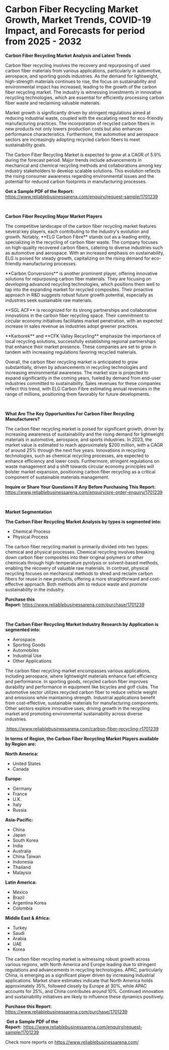 <p><h1>Carbon Fiber Recycling Market Growth, Market Trends, COVID-19 Impact, and Forecasts for period from 2025 - 2032</h1></p><p><strong>Carbon Fiber Recycling Market Analysis and Latest Trends</strong></p>
<p><p>Carbon fiber recycling involves the recovery and repurposing of used carbon fiber materials from various applications, particularly in automotive, aerospace, and sporting goods industries. As the demand for lightweight, high-strength materials continues to rise, the focus on sustainability and environmental impact has increased, leading to the growth of the carbon fiber recycling market. The industry is witnessing investments in innovative recycling technologies, which are essential for efficiently processing carbon fiber waste and reclaiming valuable materials.</p><p>Market growth is significantly driven by stringent regulations aimed at reducing industrial waste, coupled with the escalating need for eco-friendly manufacturing practices. The incorporation of recycled carbon fibers in new products not only lowers production costs but also enhances performance characteristics. Furthermore, the automotive and aerospace sectors are increasingly adopting recycled carbon fibers to meet sustainability goals.</p><p>The Carbon Fiber Recycling Market is expected to grow at a CAGR of 5.9% during the forecast period. Major trends include advancements in mechanical and chemical recycling methods and collaborations among key industry stakeholders to develop scalable solutions. This evolution reflects the rising consumer awareness regarding environmental issues and the potential for reduced carbon footprints in manufacturing processes.</p></p>
<p><strong>Get a Sample PDF of the Report:&nbsp;</strong> <a href="https://www.reliablebusinessarena.com/enquiry/request-sample/1701239?utm_campaign=3501&utm_medium=2&utm_source=Github&utm_content=ia&utm_term=27032025&utm_id=carbon-fiber-recycling">https://www.reliablebusinessarena.com/enquiry/request-sample/1701239</a></p>
<p>&nbsp;</p>
<p><strong>Carbon Fiber Recycling Major Market Players</strong></p>
<p><p>The competitive landscape of the carbon fiber recycling market features several key players, each contributing to the industry's evolution and growth. Notably, **ELG Carbon Fibre** stands out as a leading entity, specializing in the recycling of carbon fiber waste. The company focuses on high-quality recovered carbon fibers, catering to diverse industries such as automotive and aerospace. With an increased emphasis on sustainability, ELG is poised for steady growth, capitalizing on the rising demand for eco-friendly manufacturing processes.</p><p>**Carbon Conversions** is another prominent player, offering innovative solutions for repurposing carbon fiber materials. They are focusing on developing advanced recycling technologies, which positions them well to tap into the expanding market for recycled composites. Their proactive approach in R&D suggests robust future growth potential, especially as industries seek sustainable raw materials.</p><p>**SGL ACF** is recognized for its strong partnerships and collaborative innovations in the carbon fiber recycling space. Their commitment to circular economy initiatives facilitates market penetration, with an expected increase in sales revenue as industries adopt greener practices.</p><p>**Karborek** and **CFK Valley Recycling** emphasize the importance of local recycling solutions, successfully establishing regional partnerships that enhance their market presence. These companies are set to grow in tandem with increasing regulations favoring recycled materials.</p><p>Overall, the carbon fiber recycling market is anticipated to grow substantially, driven by advancements in recycling technologies and increasing environmental awareness. The market size is projected to expand significantly in the coming years, fueled by demand from end-user industries committed to sustainability. Sales revenues for these companies reflect this trend, with ELG Carbon Fibre estimating annual revenues in the range of millions, positioning them favorably for future developments.</p></p>
<p>&nbsp;</p>
<p><strong>What Are The Key Opportunities For Carbon Fiber Recycling Manufacturers?</strong></p>
<p><p>The carbon fiber recycling market is poised for significant growth, driven by increasing awareness of sustainability and the rising demand for lightweight materials in automotive, aerospace, and sports industries. In 2023, the market value is estimated to reach approximately $200 million, with a CAGR of around 25% through the next five years. Innovations in recycling technologies, such as chemical recycling processes, are expected to enhance efficiency and lower costs. Furthermore, stringent regulations on waste management and a shift towards circular economy principles will bolster market expansion, positioning carbon fiber recycling as a critical component of sustainable materials management.</p></p>
<p><strong>Inquire or Share Your Questions If Any Before Purchasing This Report:</strong> <a href="https://www.reliablebusinessarena.com/enquiry/pre-order-enquiry/1701239?utm_campaign=3501&utm_medium=2&utm_source=Github&utm_content=ia&utm_term=27032025&utm_id=carbon-fiber-recycling">https://www.reliablebusinessarena.com/enquiry/pre-order-enquiry/1701239</a></p>
<p>&nbsp;</p>
<p><strong>Market Segmentation</strong></p>
<p><strong>The Carbon Fiber Recycling Market Analysis by types is segmented into:</strong></p>
<p><ul><li>Chemical Process</li><li>Physical Process</li></ul></p>
<p><p>The carbon fiber recycling market is primarily divided into two types: chemical and physical processes. Chemical recycling involves breaking down carbon fiber composites into their original polymers or other chemicals through high-temperature pyrolysis or solvent-based methods, enabling the recovery of valuable raw materials. In contrast, physical recycling focuses on mechanical methods to shred and reclaim carbon fibers for reuse in new products, offering a more straightforward and cost-effective approach. Both methods aim to reduce waste and promote sustainability in the industry.</p></p>
<p><strong>Purchase this Report:&nbsp;</strong><a href="https://www.reliablebusinessarena.com/purchase/1701239?utm_campaign=3501&utm_medium=2&utm_source=Github&utm_content=ia&utm_term=27032025&utm_id=carbon-fiber-recycling">https://www.reliablebusinessarena.com/purchase/1701239</a></p>
<p>&nbsp;</p>
<p><strong>The Carbon Fiber Recycling Market Industry Research by Application is segmented into:</strong></p>
<p><ul><li>Aerospace</li><li>Sporting Goods</li><li>Automobiles</li><li>Industrial Use</li><li>Other Applications</li></ul></p>
<p><p>The carbon fiber recycling market encompasses various applications, including aerospace, where lightweight materials enhance fuel efficiency and performance. In sporting goods, recycled carbon fiber improves durability and performance in equipment like bicycles and golf clubs. The automotive sector utilizes recycled carbon fiber to reduce vehicle weight and emissions while maintaining strength. Industrial applications benefit from cost-effective, sustainable materials for manufacturing components. Other sectors explore innovative uses, driving growth in the recycling market and promoting environmental sustainability across diverse industries.</p></p>
<p><a href="https://www.reliablebusinessarena.com/carbon-fiber-recycling-r1701239?utm_campaign=3501&utm_medium=2&utm_source=Github&utm_content=ia&utm_term=27032025&utm_id=carbon-fiber-recycling">&nbsp;https://www.reliablebusinessarena.com/carbon-fiber-recycling-r1701239</a></p>
<p><strong>In terms of Region, the Carbon Fiber Recycling Market Players available by Region are:</strong></p>
<p>
    <p> <strong> North America: </strong>
        <ul>
            <li>United States</li>
            <li>Canada</li>
        </ul>
        </p> 
    <p> <strong> Europe: </strong>
        <ul>
            <li>Germany</li>
            <li>France</li>
            <li>U.K.</li>
            <li>Italy</li>
            <li>Russia</li>
        </ul>
        </p> 
    <p> <strong> Asia-Pacific: </strong>
        <ul>
            <li>China</li>
            <li>Japan</li>
            <li>South Korea</li>
            <li>India</li>
            <li>Australia</li>
            <li>China Taiwan</li>
            <li>Indonesia</li>
            <li>Thailand</li>
            <li>Malaysia</li>
        </ul>
        </p> 
    <p> <strong> Latin America: </strong>
        <ul>
            <li>Mexico</li>
            <li>Brazil</li>
            <li>Argentina Korea</li>
            <li>Colombia</li>
        </ul>
        </p> 
    <p> <strong> Middle East & Africa: </strong>
        <ul>
            <li>Turkey</li>
            <li>Saudi</li>
            <li>Arabia</li>
            <li>UAE</li>
            <li>Korea</li>
        </ul>
    </p>
    </p>
<p><p>The carbon fiber recycling market is witnessing robust growth across various regions, with North America and Europe leading due to stringent regulations and advancements in recycling technologies. APAC, particularly China, is emerging as a significant player driven by increasing industrial applications. Market share estimates indicate that North America holds approximately 35%, followed closely by Europe at 30%, while APAC accounts for 25%, and China contributes around 10%. Continued innovation and sustainability initiatives are likely to influence these dynamics positively.</p></p>
<p><strong>Purchase this Report: </strong><a href="https://www.reliablebusinessarena.com/purchase/1701239?utm_campaign=3501&utm_medium=2&utm_source=Github&utm_content=ia&utm_term=27032025&utm_id=carbon-fiber-recycling">https://www.reliablebusinessarena.com/purchase/1701239</a></p>
<p>&nbsp;<strong>Get a Sample PDF of the Report:&nbsp;&nbsp;</strong><a href="https://www.reliablebusinessarena.com/enquiry/request-sample/1701239?utm_campaign=3501&utm_medium=2&utm_source=Github&utm_content=ia&utm_term=27032025&utm_id=carbon-fiber-recycling">https://www.reliablebusinessarena.com/enquiry/request-sample/1701239</a></p>
<p><strong></strong></p>
<p>Check more reports on <a href="https://www.reliablebusinessarena.com/?utm_campaign=3501&utm_medium=2&utm_source=Github&utm_content=ia&utm_term=27032025&utm_id=carbon-fiber-recycling">https://www.reliablebusinessarena.com/</a></p>